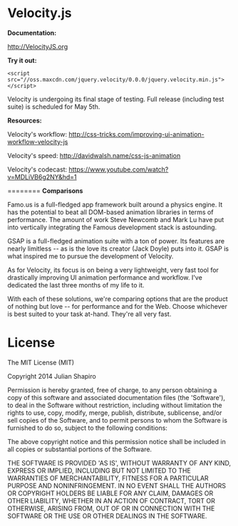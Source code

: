 Velocity.js
========

**Documentation:**

http://VelocityJS.org

**Try it out:**

`<script src="//oss.maxcdn.com/jquery.velocity/0.0.0/jquery.velocity.min.js"></script>`

Velocity is undergoing its final stage of testing. Full release (including test suite) is scheduled for May 5th.

**Resources:**

Velocity's workflow: http://css-tricks.com/improving-ui-animation-workflow-velocity-js

Velocity's speed: http://davidwalsh.name/css-js-animation

Velocity's codecast: https://www.youtube.com/watch?v=MDLiVB6g2NY&hd=1

========
**Comparisons**

Famo.us is a full-fledged app framework built around a physics engine. It has the potential to beat all DOM-based animation libraries in terms of performance. The amount of work Steve Newcomb and Mark Lu have put into vertically integrating the Famous development stack is astounding.

GSAP is a full-fledged animation suite with a ton of power. Its features are nearly limitless -- as is the love its creator (Jack Doyle) puts into it. GSAP is what inspired me to pursue the development of Velocity.

As for Velocity, its focus is on being a very lightweight, very fast tool for drastically improving UI animation performance and workflow. I've dedicated the last three months of my life to it.

With each of these solutions, we're comparing options that are the product of nothing but love -- for performance and for the Web. Choose whichever is best suited to your task at-hand. They're all very fast.

License
========

The MIT License (MIT)

Copyright 2014 Julian Shapiro

Permission is hereby granted, free of charge, to any person obtaining a copy of this software and associated documentation files (the 'Software'), to deal in the Software without restriction, including without limitation the rights to use, copy, modify, merge, publish, distribute, sublicense, and/or sell copies of the Software, and to permit persons to whom the Software is furnished to do so, subject to the following conditions:

The above copyright notice and this permission notice shall be included in all copies or substantial portions of the Software.

THE SOFTWARE IS PROVIDED 'AS IS', WITHOUT WARRANTY OF ANY KIND, EXPRESS OR IMPLIED, INCLUDING BUT NOT LIMITED TO THE WARRANTIES OF MERCHANTABILITY, FITNESS FOR A PARTICULAR PURPOSE AND NONINFRINGEMENT. IN NO EVENT SHALL THE AUTHORS OR COPYRIGHT HOLDERS BE LIABLE FOR ANY CLAIM, DAMAGES OR OTHER LIABILITY, WHETHER IN AN ACTION OF CONTRACT, TORT OR OTHERWISE, ARISING FROM, OUT OF OR IN CONNECTION WITH THE SOFTWARE OR THE USE OR OTHER DEALINGS IN THE SOFTWARE.
